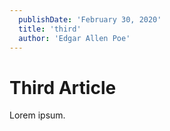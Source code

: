 ```yaml
---
  publishDate: 'February 30, 2020'
  title: 'third'
  author: 'Edgar Allen Poe'
---
```


# Third Article

Lorem ipsum.
